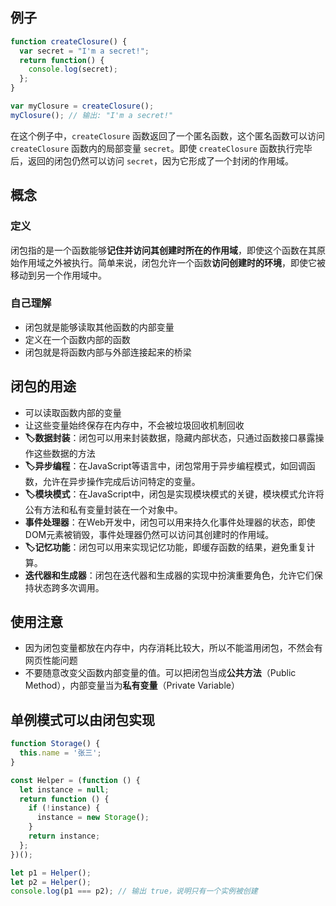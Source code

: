 ## 例子
```javascript
function createClosure() {
  var secret = "I'm a secret!";
  return function() {
    console.log(secret);
  };
}

var myClosure = createClosure();
myClosure(); // 输出: "I'm a secret!"
```
在这个例子中，`createClosure` 函数返回了一个匿名函数，这个匿名函数可以访问 `createClosure` 函数内的局部变量 `secret`。即使 `createClosure` 函数执行完毕后，返回的闭包仍然可以访问 `secret`，因为它形成了一个封闭的作用域。

## 概念
### 定义
闭包指的是一个函数能够**记住并访问其创建时所在的作用域**，即使这个函数在其原始作用域之外被执行。简单来说，闭包允许一个函数**访问创建时的环境**，即使它被移动到另一个作用域中。
### 自己理解
- 闭包就是能够读取其他函数的内部变量
- 定义在一个函数内部的函数
- 闭包就是将函数内部与外部连接起来的桥梁

## 闭包的用途
- 可以读取函数内部的变量
- 让这些变量始终保存在内存中，不会被垃圾回收机制回收
- **🏷️数据封装**：闭包可以用来封装数据，隐藏内部状态，只通过函数接口暴露操作这些数据的方法
- **🏷️异步编程**：在JavaScript等语言中，闭包常用于异步编程模式，如回调函数，允许在异步操作完成后访问特定的变量。
- **🏷️模块模式**：在JavaScript中，闭包是实现模块模式的关键，模块模式允许将公有方法和私有变量封装在一个对象中。
- **事件处理器**：在Web开发中，闭包可以用来持久化事件处理器的状态，即使DOM元素被销毁，事件处理器仍然可以访问其创建时的作用域。
- **🏷️记忆功能**：闭包可以用来实现记忆功能，即缓存函数的结果，避免重复计算。
- **迭代器和生成器**：闭包在迭代器和生成器的实现中扮演重要角色，允许它们保持状态跨多次调用。

## 使用注意
- 因为闭包变量都放在内存中，内存消耗比较大，所以不能滥用闭包，不然会有网页性能问题
- 不要随意改变父函数内部变量的值。可以把闭包当成**公共方法**（Public Method），内部变量当为**私有变量**（Private Variable）

## 单例模式可以由闭包实现
```javascript
function Storage() {
  this.name = '张三';
}

const Helper = (function () {
  let instance = null;
  return function () {
    if (!instance) {
      instance = new Storage();
    }
    return instance;
  };
})();

let p1 = Helper();
let p2 = Helper();
console.log(p1 === p2); // 输出 true，说明只有一个实例被创建

```
